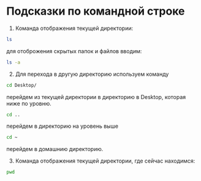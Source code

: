 # Подсказки по командной строке

1. Команда отображения текущей директории:
```sh
ls
```

для отоброжения скрытых папок и файлов вводим:
```sh
ls -a
```

2. Для перехода в другую директорию используем команду
```sh
cd Desktop/
```
перейдем из текущей директории в директорию в Desktop, которая ниже по уровню.
```sh
cd ..
```
перейдем в директорию на уровень выше

```sh
cd ~
```
перейдем в домашнию директорию.

3. Команда отображения текущей директории, где сейчас находимся:
```sh
pwd
```